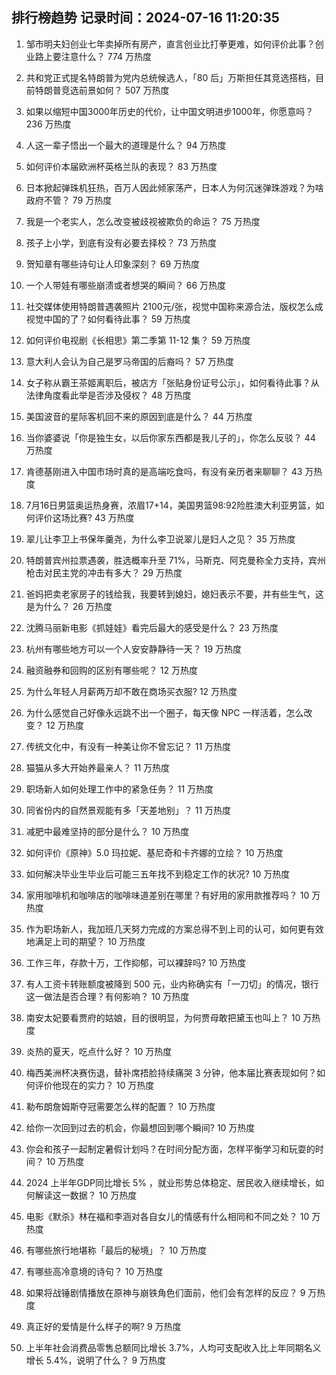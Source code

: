 
## 排行榜趋势 记录时间：2024-07-16 11:20:35
  
  1. 邹市明夫妇创业七年卖掉所有房产，直言创业比打拳更难，如何评价此事？创业路上要注意什么？ 774 万热度
    
  2. 共和党正式提名特朗普为党内总统候选人，「80 后」万斯担任其竞选搭档，目前特朗普竞选前景如何？ 507 万热度
    
  3. 如果以缩短中国3000年历史的代价，让中国文明进步1000年，你愿意吗？ 236 万热度
    
  4. 人这一辈子悟出一个最大的道理是什么？ 94 万热度
    
  5. 如何评价本届欧洲杯英格兰队的表现？ 83 万热度
    
  6. 日本掀起弹珠机狂热，百万人因此倾家荡产，日本人为何沉迷弹珠游戏？为啥政府不管？ 79 万热度
    
  7. 我是一个老实人，怎么改变被歧视被欺负的命运？ 75 万热度
    
  8. 孩子上小学，到底有没有必要去择校？ 73 万热度
    
  9. 贺知章有哪些诗句让人印象深刻？ 69 万热度
    
  10. 一个人带娃有哪些崩溃或者想哭的瞬间？ 66 万热度
    
  11. 社交媒体使用特朗普遇袭照片 2100元/张，视觉中国称来源合法，版权怎么成视觉中国的了？如何看待此事？ 59 万热度
    
  12. 如何评价电视剧《长相思》第二季第 11-12 集？ 59 万热度
    
  13. 意大利人会认为自己是罗马帝国的后裔吗？ 57 万热度
    
  14. 女子称从霸王茶姬离职后，被店方「张贴身份证号公示」，如何看待此事？从法律角度看此举是否涉及侵权？ 48 万热度
    
  15. 美国波音的星际客机回不来的原因到底是什么？ 44 万热度
    
  16. 当你婆婆说「你是独生女，以后你家东西都是我儿子的」，你怎么反驳？ 44 万热度
    
  17. 肯德基刚进入中国市场时真的是高端吃食吗，有没有亲历者来聊聊？ 43 万热度
    
  18. 7月16日男篮奥运热身赛，浓眉17+14，美国男篮98:92险胜澳大利亚男篮，如何评价这场比赛? 43 万热度
    
  19. 翠儿让李卫上书保年羹尧，为什么李卫说翠儿是妇人之见？ 35 万热度
    
  20. 特朗普宾州拉票遇袭，胜选概率升至 71%，马斯克、阿克曼称全力支持，宾州枪击对民主党的冲击有多大？ 29 万热度
    
  21. 爸妈把卖老家房子的钱给我，我要转到媳妇，媳妇表示不要，并有些生气，这是为什么？ 26 万热度
    
  22. 沈腾马丽新电影《抓娃娃》看完后最大的感受是什么？ 23 万热度
    
  23. 杭州有哪些地方可以一个人安安静静待一天？ 19 万热度
    
  24. 融资融券和回购的区别有哪些呢？ 12 万热度
    
  25. 为什么年轻人月薪两万却不敢在商场买衣服? 12 万热度
    
  26. 为什么感觉自己好像永远跳不出一个圈子，每天像 NPC 一样活着，怎么改变？ 12 万热度
    
  27. 传统文化中，有没有一种美让你不曾忘记？ 11 万热度
    
  28. 猫猫从多大开始养最亲人？ 11 万热度
    
  29. 职场新人如何处理工作中的紧急任务？ 11 万热度
    
  30. 同省份内的自然景观能有多「天差地别」？ 11 万热度
    
  31. 减肥中最难坚持的部分是什么？ 10 万热度
    
  32. 如何评价《原神》5.0 玛拉妮、基尼奇和卡齐娜的立绘？ 10 万热度
    
  33. 如何解决毕业生毕业后可能三五年找不到稳定工作的状况? 10 万热度
    
  34. 家用咖啡机和咖啡店的咖啡味道差别在哪里？有好用的家用款推荐吗？ 10 万热度
    
  35. 作为职场新人，我加班几天努力完成的方案总得不到上司的认可，如何更有效地满足上司的期望？ 10 万热度
    
  36. 工作三年，存款十万，工作抑郁，可以裸辞吗? 10 万热度
    
  37. 有人工资卡转账额度被降到 500 元，业内称确实有「一刀切」的情况，银行这一做法是否合理？有何影响？ 10 万热度
    
  38. 南安太妃要看贾府的姑娘，目的很明显，为何贾母敢把黛玉也叫上？ 10 万热度
    
  39. 炎热的夏天，吃点什么好？ 10 万热度
    
  40. 梅西美洲杯决赛伤退，替补席捂脸持续痛哭 3 分钟，他本届比赛表现如何？如何评价他现在的实力？ 10 万热度
    
  41. 勒布朗詹姆斯夺冠需要怎么样的配置？ 10 万热度
    
  42. 给你一次回到过去的机会，你最想回到哪个瞬间? 10 万热度
    
  43. 你会和孩子一起制定暑假计划吗？在时间分配方面，怎样平衡学习和玩耍的时间？ 10 万热度
    
  44. 2024 上半年GDP同比增长 5% ，就业形势总体稳定、居民收入继续增长，如何解读这一数据？ 10 万热度
    
  45. 电影《默杀》林在福和李涵对各自女儿的情感有什么相同和不同之处？ 10 万热度
    
  46. 有哪些旅行地堪称「最后的秘境」？ 10 万热度
    
  47. 有哪些高冷意境的诗句？ 10 万热度
    
  48. 如果将战锤剧情播放在原神与崩铁角色们面前，他们会有怎样的反应？ 9 万热度
    
  49. 真正好的爱情是什么样子的啊? 9 万热度
    
  50. 上半年社会消费品零售总额同比增长 3.7%，人均可支配收入比上年同期名义增长 5.4%，说明了什么？ 9 万热度
    